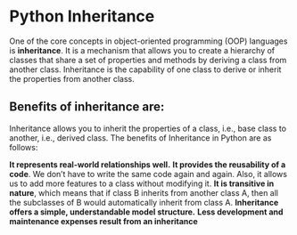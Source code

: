 # __**Python Inheritance**__

One of the core concepts in object-oriented programming (OOP) languages is **inheritance**. It is a mechanism that allows you to create a hierarchy of classes that share a set of properties and methods by deriving a class from another class. Inheritance is the capability of one class to derive or inherit the properties from another class. 

## __**Benefits of inheritance are:**__

Inheritance allows you to inherit the properties of a class, i.e., base class to another, i.e., derived class. The benefits of Inheritance in Python are as follows:

**It represents real-world relationships well.**
**It provides the reusability of a code**. We don’t have to write the same code again and again. Also, it allows us to add more features to a class without modifying it.
**It is transitive in nature**, which means that if class B inherits from another class A, then all the subclasses of B would automatically inherit from class A.
**Inheritance offers a simple, understandable model structure.**
**Less development and maintenance expenses result from an inheritance**
